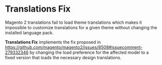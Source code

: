 # Translations Fix

Magento 2 translations fail to load theme translations which makes it impossible to customize translations for a given 
theme without changing the installed language pack.

**Translations Fix** implements the fix proposed in 
https://github.com/magento/magento2/issues/8508#issuecomment-279332346 by changing the load preference for the affected
model to a fixed version that loads the necessary design translations.